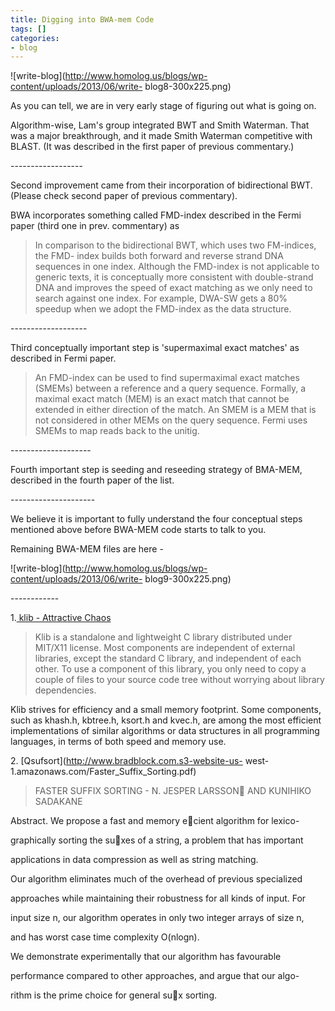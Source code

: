 ```yaml
---
title: Digging into BWA-mem Code
tags: []
categories:
- blog
---
```

![write-blog](http://www.homolog.us/blogs/wp-content/uploads/2013/06/write-
blog8-300x225.png)
<!--more-->

As you can tell, we are in very early stage of figuring out what is going on.

Algorithm-wise, Lam's group integrated BWT and Smith Waterman. That was a
major breakthrough, and it made Smith Waterman competitive with BLAST. (It was
described in the first paper of previous commentary.)

\------------------

Second improvement came from their incorporation of bidirectional BWT. (Please
check second paper of previous commentary).

BWA incorporates something called FMD-index described in the Fermi paper
(third one in prev. commentary) as

> In comparison to the bidirectional BWT, which uses two FM-indices, the FMD-
index builds both forward and reverse strand DNA sequences in one index.
Although the FMD-index is not applicable to generic texts, it is conceptually
more consistent with double-strand DNA and improves the speed of exact
matching as we only need to search against one index. For example, DWA-SW gets
a 80% speedup when we adopt the FMD-index as the data structure.

\-------------------

Third conceptually important step is 'supermaximal exact matches' as described
in Fermi paper.

> An FMD-index can be used to find supermaximal exact matches (SMEMs) between
a reference and a query sequence. Formally, a maximal exact match (MEM) is an
exact match that cannot be extended in either direction of the match. An SMEM
is a MEM that is not considered in other MEMs on the query sequence. Fermi
uses SMEMs to map reads back to the unitig.

\--------------------

Fourth important step is seeding and reseeding strategy of BMA-MEM, described
in the fourth paper of the list.

\---------------------

We believe it is important to fully understand the four conceptual steps
mentioned above before BWA-MEM code starts to talk to you.

Remaining BWA-MEM files are here -

![write-blog](http://www.homolog.us/blogs/wp-content/uploads/2013/06/write-
blog9-300x225.png)

\------------

1.[ klib - Attractive Chaos](https://github.com/attractivechaos/klib)

> Klib is a standalone and lightweight C library distributed under MIT/X11
license. Most components are independent of external libraries, except the
standard C library, and independent of each other. To use a component of this
library, you only need to copy a couple of files to your source code tree
without worrying about library dependencies.

Klib strives for efficiency and a small memory footprint. Some components,
such as khash.h, kbtree.h, ksort.h and kvec.h, are among the most efficient
implementations of similar algorithms or data structures in all programming
languages, in terms of both speed and memory use.

2\. [Qsufsort](http://www.bradblock.com.s3-website-us-
west-1.amazonaws.com/Faster_Suffix_Sorting.pdf)

> FASTER SUFFIX SORTING - N. JESPER LARSSON AND KUNIHIKO SADAKANE

Abstract. We propose a fast and memory ecient algorithm for lexico-

graphically sorting the suxes of a string, a problem that has important

applications in data compression as well as string matching.

Our algorithm eliminates much of the overhead of previous specialized

approaches while maintaining their robustness for all kinds of input. For

input size n, our algorithm operates in only two integer arrays of size n,

and has worst case time complexity O(nlogn).

We demonstrate experimentally that our algorithm has favourable

performance compared to other approaches, and argue that our algo-

rithm is the prime choice for general sux sorting.

